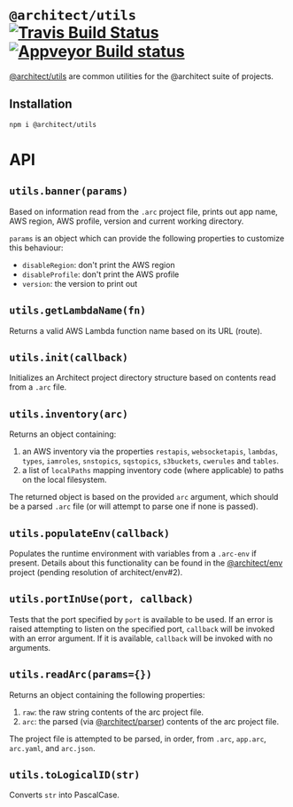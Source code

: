 # `@architect/utils` [![Travis Build Status](https://travis-ci.com/architect/utils.svg?branch=master)](https://travis-ci.com/architect/utils) [![Appveyor Build status](https://ci.appveyor.com/api/projects/status/dooe6ku7k0x83bud/branch/master?svg=true)](https://ci.appveyor.com/project/ArchitectCI/utils/branch/master)

[@architect/utils][npm] are common utilities for the @architect suite of projects.

## Installation

    npm i @architect/utils

# API

## `utils.banner(params)`

Based on information read from the `.arc` project file, prints out app name, AWS
region, AWS profile, version and current working directory.

`params` is an object which can provide the following properties to customize
this behaviour:

- `disableRegion`: don't print the AWS region
- `disableProfile`: don't print the AWS profile
- `version`: the version to print out

## `utils.getLambdaName(fn)`

Returns a valid AWS Lambda function name based on its URL (route).

## `utils.init(callback)`

Initializes an Architect project directory structure based on contents read from
a `.arc` file.

## `utils.inventory(arc)`

Returns an object containing:

1. an AWS inventory via the properties `restapis`, `websocketapis`, `lambdas`,
   `types`, `iamroles`, `snstopics`, `sqstopics`, `s3buckets`, `cwerules` and
   `tables`.
2. a list of `localPaths` mapping inventory code (where applicable) to paths on
   the local filesystem.

The returned object is based on the provided `arc` argument, which should be a
parsed `.arc` file (or will attempt to parse one if none is passed).

## `utils.populateEnv(callback)`

Populates the runtime environment with variables from a `.arc-env` if present.
Details about this functionality can be found in the [@architect/env][env]
project (pending resolution of architect/env#2).

## `utils.portInUse(port, callback)`

Tests that the port specified by `port` is available to be used. If an error is
raised attempting to listen on the specified port, `callback` will be invoked
with an error argument. If it is available, `callback` will be invoked with no
arguments.

## `utils.readArc(params={})`

Returns an object containing the following properties:

1. `raw`: the raw string contents of the arc project file.
2. `arc`: the parsed (via [@architect/parser][parser]) contents of the arc
   project file.

The project file is attempted to be parsed, in order, from `.arc`, `app.arc`,
`arc.yaml`, and `arc.json`.

## `utils.toLogicalID(str)`

Converts `str` into PascalCase.

[npm]: https://www.npmjs.com/package/@architect/utils
[env]: https://github.com/architect/env
[parser]: https://www.npmjs.com/package/@architect/parser
